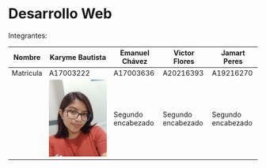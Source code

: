 # Desarrollo Web

Integrantes:

| Nombre | Karyme Bautista | Emanuel Chávez | Victor Flores | Jamart Peres | 
| ------------- | ------------- | ------------- | ------------- | ------------- |
| Matricula  | A17003222  | A17003636 | A20216393 | A19216270 | 
| | ![Karyme](https://github.com/EmaRCB/DesarrolloWeb/blob/main/Recursos/BAUTISTA_KARYME.jpg) | Segundo encabezado | Segundo encabezado | Segundo encabezado | 
